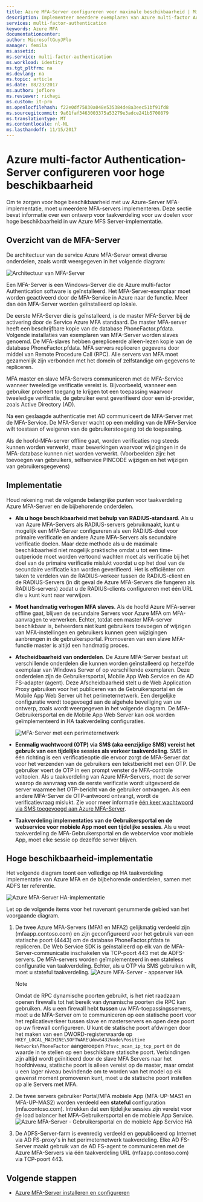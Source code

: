 ```yaml
---
title: Azure MFA-Server configureren voor maximale beschikbaarheid | Microsoft Docs
description: Implementeer meerdere exemplaren van Azure multi-factor Authentication-Server in de configuraties die maximale beschikbaarheid.
services: multi-factor-authentication
keywords: Azure MFA
documentationcenter: 
author: MicrosoftGuyJFlo
manager: femila
ms.assetid: 
ms.service: multi-factor-authentication
ms.workload: identity
ms.tgt_pltfrm: na
ms.devlang: na
ms.topic: article
ms.date: 08/23/2017
ms.author: joflore
ms.reviewer: richagi
ms.custom: it-pro
ms.openlocfilehash: f22e0df75830a048e535384de8a3eec51bf91fd8
ms.sourcegitcommit: 9a61faf3463003375a53279e3adce241b5700879
ms.translationtype: MT
ms.contentlocale: nl-NL
ms.lasthandoff: 11/15/2017
---
```

# <a name="configure-azure-multi-factor-authentication-server-for-high-availability"></a>Azure multi-factor Authentication-Server configureren voor hoge beschikbaarheid

Om te zorgen voor hoge beschikbaarheid met uw Azure-Server MFA-implementatie, moet u meerdere MFA-servers implementeren. Deze sectie bevat informatie over een ontwerp voor taakverdeling voor uw doelen voor hoge beschikbaarheid in uw Azure MFS Server-implementatie.

## <a name="mfa-server-overview"></a>Overzicht van de MFA-Server

De architectuur van de service Azure MFA-Server omvat diverse onderdelen, zoals wordt weergegeven in het volgende diagram:

 ![Architectuur van MFA-Server](./media/mfa-server-high-availability/mfa-ha-architecture.png)

Een MFA-Server is een Windows-Server die de Azure multi-factor Authentication software is geïnstalleerd. Het MFA-Server-exemplaar moet worden geactiveerd door de MFA-Service in Azure naar de functie. Meer dan één MFA-Server worden geïnstalleerd op lokale.

De eerste MFA-Server die is geïnstalleerd, is de master MFA-Server bij de activering door de Service Azure MFA standaard. De master MFA-server heeft een beschrijfbare kopie van de database PhoneFactor.pfdata. Volgende installaties van exemplaren van MFA-Server worden slaves genoemd. De MFA-slaves hebben gerepliceerde alleen-lezen kopie van de database PhoneFactor.pfdata. MFA servers repliceren gegevens door middel van Remote Procedure Call (RPC). Alle servers van MFA moet gezamenlijk zijn verbonden met het domein of zelfstandige om gegevens te repliceren.

MFA master en slave MFA-Servers communiceren met de MFA-Service wanneer tweeledige verificatie vereist is. Bijvoorbeeld, wanneer een gebruiker probeert toegang te krijgen tot een toepassing waarvoor tweeledige verificatie, de gebruiker eerst geverifieerd door een id-provider, zoals Active Directory (AD).

Na een geslaagde authenticatie met AD communiceert de MFA-Server met de MFA-Service. De MFA-Server wacht op een melding van de MFA-Service wilt toestaan of weigeren van de gebruikerstoegang tot de toepassing.

Als de hoofd-MFA-server offline gaat, worden verificaties nog steeds kunnen worden verwerkt, maar bewerkingen waarvoor wijzigingen in de MFA-database kunnen niet worden verwerkt. (Voorbeelden zijn: het toevoegen van gebruikers, selfservice PINCODE wijzigen en het wijzigen van gebruikersgegevens)

## <a name="deployment"></a>Implementatie

Houd rekening met de volgende belangrijke punten voor taakverdeling Azure MFA-Server en de bijbehorende onderdelen.

* **Als u hoge beschikbaarheid met behulp van RADIUS-standaard**. Als u van Azure MFA-Servers als RADIUS-servers gebruikmaakt, kunt u mogelijk een MFA-Server configureren als een RADIUS-doel voor primaire verificatie en andere Azure MFA-Servers als secundaire verificatie doelen. Maar deze methode als u de maximale beschikbaarheid niet mogelijk praktische omdat u tot een time-outperiode moet worden vertoond wachten moet als verificatie bij het doel van de primaire verificatie mislukt voordat u op het doel van de secundaire verificatie kan worden geverifieerd. Het is efficiënter om taken te verdelen van de RADIUS-verkeer tussen de RADIUS-client en de RADIUS-Servers (in dit geval de Azure MFA-Servers die fungeren als RADIUS-servers) zodat u de RADIUS-clients configureren met één URL die u kunt kunt naar verwijzen.
* **Moet handmatig verhogen MFA slaves**. Als de hoofd Azure MFA-server offline gaat, blijven de secundaire Servers voor Azure MFA om MFA-aanvragen te verwerken. Echter, totdat een master MFA-server beschikbaar is, beheerders niet kunt gebruikers toevoegen of wijzigen van MFA-instellingen en gebruikers kunnen geen wijzigingen aanbrengen in de gebruikersportal. Promoveren van een slave MFA-functie master is altijd een handmatig proces.
* **Afscheidbaarheid van onderdelen**. De Azure MFA-Server bestaat uit verschillende onderdelen die kunnen worden geïnstalleerd op hetzelfde exemplaar van Windows Server of op verschillende exemplaren. Deze onderdelen zijn de Gebruikersportal, Mobile App Web Service en de AD FS-adapter (agent). Deze Afscheidbaarheid stelt u de Web Application Proxy gebruiken voor het publiceren van de Gebruikersportal en de Mobile App Web Server uit het perimeternetwerk. Een dergelijke configuratie wordt toegevoegd aan de algehele beveiliging van uw ontwerp, zoals wordt weergegeven in het volgende diagram. De MFA-Gebruikersportal en de Mobile App Web Server kan ook worden geïmplementeerd in HA taakverdeling configuraties.

   ![MFA-Server met een perimeternetwerk](./media/mfa-server-high-availability/mfasecurity.png)

* **Eenmalig wachtwoord (OTP) via SMS (aka eenzijdige SMS) vereist het gebruik van een tijdelijke sessies als verkeer taakverdeling**. SMS in één richting is een verificatieoptie die ervoor zorgt de MFA-Server dat voor het verzenden van de gebruikers een tekstbericht met een OTP. De gebruiker voert de OTP in een prompt venster de MFA-controle voltooien. Als u taakverdeling van Azure MFA-Servers, moet de server waarop de aanvraag van de eerste verificatie wordt uitgevoerd de server waarmee het OTP-bericht van de gebruiker ontvangen. Als een andere MFA-Server de OTP-antwoord ontvangt, wordt de verificatievraag mislukt. Zie voor meer informatie [één keer wachtwoord via SMS toegevoegd aan Azure MFA-Server](https://blogs.technet.microsoft.com/enterprisemobility/2015/03/02/one-time-password-over-sms-added-to-azure-mfa-server).
* **Taakverdeling implementaties van de Gebruikersportal en de webservice voor mobiele App moet een tijdelijke sessies**. Als u weet taakverdeling de MFA-Gebruikersportal en de webservice voor mobiele App, moet elke sessie op dezelfde server blijven.

## <a name="high-availability-deployment"></a>Hoge beschikbaarheid-implementatie

Het volgende diagram toont een volledige op HA taakverdeling implementatie van Azure MFA en de bijbehorende onderdelen, samen met ADFS ter referentie.

 ![Azure MFA-Server HA-implementatie](./media/mfa-server-high-availability/mfa-ha-deployment.png)

Let op de volgende items voor het navenant genummerde gebied van het voorgaande diagram.

1. De twee Azure MFA-Servers (MFA1 en MFA2) gelijkmatig verdeeld zijn (mfaapp.contoso.com) en zijn geconfigureerd voor het gebruik van een statische poort (4443) om de database PhoneFactor.pfdata te repliceren. De Web Service SDK is geïnstalleerd op elk van de MFA-Server-communicatie inschakelen via TCP-poort 443 met de ADFS-servers. De MFA-servers worden geïmplementeerd in een stateless configuratie van taakverdeling. Echter, als u OTP via SMS gebruiken wilt, moet u stateful taakverdeling.
   ![Azure MFA-Server - appserver HA](./media/mfa-server-high-availability/mfaapp.png)

   > [!NOTE]
   > Omdat de RPC dynamische poorten gebruikt, is het niet raadzaam openen firewalls tot het bereik van dynamische poorten die RPC kan gebruiken. Als u een firewall hebt **tussen** uw MFA-toepassingsservers, moet u de MFA-Server om te communiceren op een statische poort voor het replicatieverkeer tussen slave en masterservers en open deze poort op uw firewall configureren. U kunt de statische poort afdwingen door het maken van een DWORD-registerwaarde op ```HKEY_LOCAL_MACHINE\SOFTWARE\Wow6432Node\Positive Networks\PhoneFactor``` aangeroepen ```Pfsvc_ncan_ip_tcp_port``` en de waarde in te stellen op een beschikbare statische poort. Verbindingen zijn altijd wordt geïnitieerd door de slave MFA Servers naar het hoofdniveau, statische poort is alleen vereist op de master, maar omdat u een lager niveau bevindende om te worden van het model op elk gewenst moment promoveren kunt, moet u de statische poort instellen op alle Servers met MFA.

2. De twee servers gebruiker Portal/MFA mobiele App (MFA-UP-MAS1 en MFA-UP-MAS2) worden verdeeld een **stateful** configuration (mfa.contoso.com). Intrekken dat een tijdelijke sessies zijn vereist voor de load balancer het MFA-Gebruikersportal en de mobiele App Service.
   ![Azure MFA-Server - Gebruikersportal en de mobiele App Service HA](./media/mfa-server-high-availability/mfaportal.png)
3. De ADFS-Server-farm is evenredig verdeeld en gepubliceerd op Internet via AD FS-proxy's in het perimeternetwerk taakverdeling. Elke AD FS-Server maakt gebruik van de AD FS-agent te communiceren met de Azure MFA-Servers via één taakverdeling URL (mfaapp.contoso.com) via TCP-poort 443.

## <a name="next-steps"></a>Volgende stappen

* [Azure MFA-Server installeren en configureren](multi-factor-authentication-get-started-server.md)
